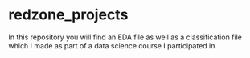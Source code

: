 # redzone_projects
In this repository you will find an EDA file as well as a classification file which I made as part of a data science course I participated in
